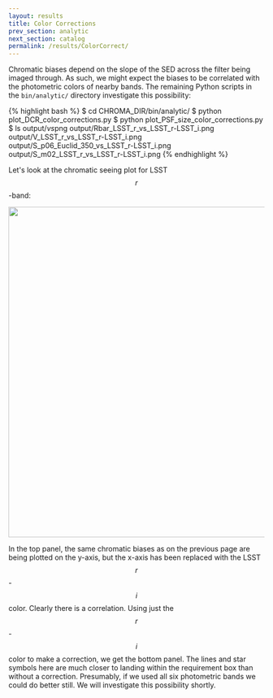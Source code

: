 ```yaml
---
layout: results
title: Color Corrections
prev_section: analytic
next_section: catalog
permalink: /results/ColorCorrect/
---
```


Chromatic biases depend on the slope of the SED across the filter being imaged through.  As such,
we might expect the biases to be correlated with the photometric colors of nearby bands.  The
remaining Python scripts in the `bin/analytic/` directory investigate this possibility:

{% highlight bash %}
$ cd CHROMA_DIR/bin/analytic/
$ python plot_DCR_color_corrections.py
$ python plot_PSF_size_color_corrections.py
$ ls output/*vs*png
output/Rbar_LSST_r_vs_LSST_r-LSST_i.png
output/V_LSST_r_vs_LSST_r-LSST_i.png
output/S_p06_Euclid_350_vs_LSST_r-LSST_i.png
output/S_m02_LSST_r_vs_LSST_r-LSST_i.png
{% endhighlight %}

Let's look at the chromatic seeing plot for LSST $$r$$-band:

<img src="{{site.url}}/img/S_m02_LSST_r_vs_LSST_r-LSST_i.png" width="650">

In the top panel, the same chromatic biases as on the previous page are being plotted on the
y-axis, but the x-axis has been replaced with the LSST $$r$$ - $$i$$ color.  Clearly there is a
correlation.  Using just the $$r$$ - $$i$$ color to make a correction, we get the bottom panel.
The lines and star symbols here are much closer to landing within the requirement box than without
a correction.  Presumably, if we used all six photometric bands we could do better still.  We will
investigate this possibility shortly.
